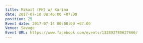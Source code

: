 ```yaml
---
title: Mikail (PH) w/ Karina
date: 2017-07-10 08:46:00 +07:00
position: 29
Event date: 2017-07-14 00:00:00 +07:00
Venue: Savage
Event URL: https://www.facebook.com/events/132892780627666/
---
```


